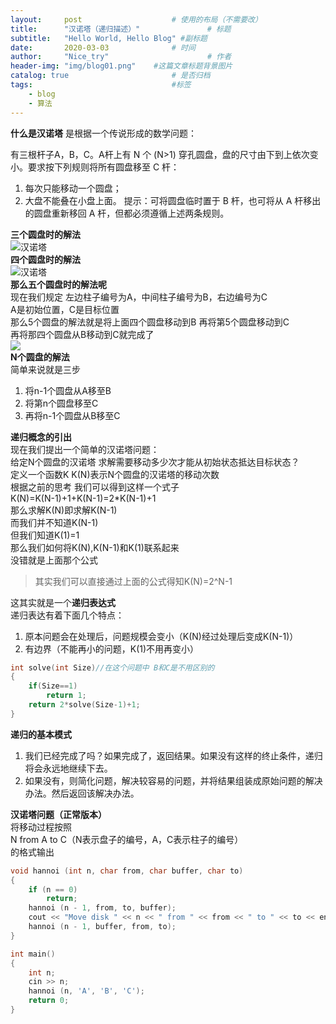 ```yaml
---
layout:     post                    # 使用的布局（不需要改）
title:      "汉诺塔（递归描述）"               # 标题 
subtitle:   "Hello World, Hello Blog" #副标题
date:       2020-03-03              # 时间
author:     "Nice_try"                      # 作者
header-img: "img/blog01.png"    #这篇文章标题背景图片
catalog: true                       # 是否归档
tags:                               #标签
    - blog
	- 算法
---
```




**什么是汉诺塔**
是根据一个传说形成的数学问题：  

有三根杆子A，B，C。A杆上有 N 个 (N>1) 穿孔圆盘，盘的尺寸由下到上依次变小。要求按下列规则将所有圆盘移至 C 杆：  

 1. 每次只能移动一个圆盘；
 2. 大盘不能叠在小盘上面。
提示：可将圆盘临时置于 B 杆，也可将从 A 杆移出的圆盘重新移回 A 杆，但都必须遵循上述两条规则。 



**三个圆盘时的解法**  
![汉诺塔](https://img-blog.csdnimg.cn/20200302204323916.gif)  
**四个圆盘时的解法**  
![汉诺塔](https://img-blog.csdnimg.cn/20200302204832659.gif)  
**那么五个圆盘时的解法呢**  
现在我们规定 左边柱子编号为A，中间柱子编号为B，右边编号为C  
A是初始位置，C是目标位置  
那么5个圆盘的解法就是将上面四个圆盘移动到B 再将第5个圆盘移动到C  
再将那四个圆盘从B移动到C就完成了  
![](https://img-blog.csdnimg.cn/20200302205705158.jpg)  
**N个圆盘的解法**  
简单来说就是三步  

  1. 将n-1个圆盘从A移至B 
  2. 将第n个圆盘移至C  
  3. 再将n-1个圆盘从B移至C

**递归概念的引出**  
现在我们提出一个简单的汉诺塔问题：  
给定N个圆盘的汉诺塔  求解需要移动多少次才能从初始状态抵达目标状态？  
定义一个函数K  K(N)表示N个圆盘的汉诺塔的移动次数  
根据之前的思考  我们可以得到这样一个式子  
K(N)=K(N-1)+1+K(N-1)=2*K(N-1)+1  
那么求解K(N)即求解K(N-1)  
而我们并不知道K(N-1)  
但我们知道K(1)=1  
那么我们如何将K(N),K(N-1)和K(1)联系起来  
没错就是上面那个公式  
>其实我们可以直接通过上面的公式得知K(N)=2^N-1  

这其实就是一个**递归表达式**  
递归表达有着下面几个特点：  

 1. 原本问题会在处理后，问题规模会变小（K(N)经过处理后变成K(N-1)）
 2. 有边界（不能再小的问题，K(1)不用再变小）

```cpp
int solve(int Size)//在这个问题中 B和C是不用区别的
{
	if(Size==1)
		return 1;
	return 2*solve(Size-1)+1;
}
```
**递归的基本模式**  

 1. 我们已经完成了吗？如果完成了，返回结果。如果没有这样的终止条件，递归将会永远地继续下去。
 2. 如果没有，则简化问题，解决较容易的问题，并将结果组装成原始问题的解决办法。然后返回该解决办法。

**汉诺塔问题（正常版本）**  
将移动过程按照   
N from A to C（N表示盘子的编号，A，C表示柱子的编号）  
的格式输出  

```cpp
void hannoi (int n, char from, char buffer, char to)
{
    if (n == 0)
        return;
    hannoi (n - 1, from, to, buffer);
    cout << "Move disk " << n << " from " << from << " to " << to << endl;
    hannoi (n - 1, buffer, from, to);
}

int main()
{
    int n;
    cin >> n;
    hannoi (n, 'A', 'B', 'C');
    return 0;
}
```

